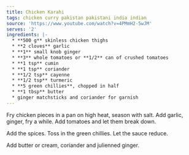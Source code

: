 ```yaml
---
title: Chicken Karahi
tags: chicken curry pakistan pakistani india indian
source: 'https://www.youtube.com/watch?v=4PMmH2-5wJM'
serves: '2'
ingredients: |-
  * **500 g** skinless chicken thighs
  * **2 cloves** garlic
  * **1** small knob ginger
  * **3** whole tomatoes or **1/2** can of crushed tomatoes
  * **1 tsp** cumin
  * **1 tsp** coriander
  * **1/2 tsp** cayenne
  * **1/2 tsp** turmeric
  * **5 green chillies**, chopped in half
  * **1 tbsp** butter
  * ginger matchsticks and coriander for garnish
---
```


Fry chicken pieces in a pan on high heat, season with salt. Add garlic, ginger, fry a while. Add tomatoes and let them break down.

Add the spices. Toss in the green chillies. Let the sauce reduce.

Add butter or cream, coriander and julienned ginger.
